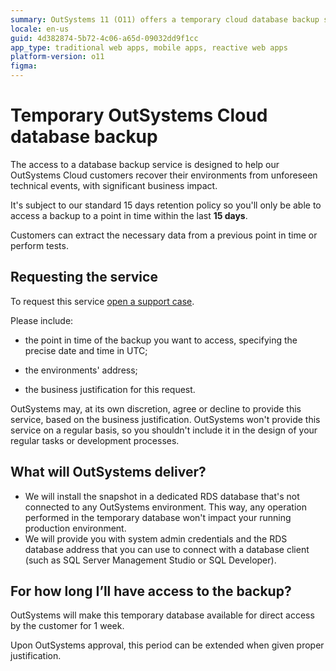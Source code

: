 ```yaml
---
summary: OutSystems 11 (O11) offers a temporary cloud database backup service with a 15-day retention policy for recovery from significant technical events.
locale: en-us
guid: 4d382874-5b72-4c06-a65d-09032dd9f1cc
app_type: traditional web apps, mobile apps, reactive web apps
platform-version: o11
figma:
---
```


# Temporary OutSystems Cloud database backup

The access to a database backup service is designed to help our OutSystems Cloud customers recover their environments from unforeseen technical events, with significant business impact.

It's subject to our standard 15 days retention policy so you'll only be able to access a backup to a point in time within the last **15 days**.

Customers can extract the necessary data from a previous point in time or perform tests.


## Requesting the service

To request this service [open a support case](https://www.outsystems.com/tk/redirect?g=A82EA0CB-B101-4F08-BCFB-77559EF63801).

Please include:

- the point in time of the backup you want to access, specifying the precise date and time in UTC;

- the environments' address;

- the business justification for this request.

OutSystems may, at its own discretion, agree or decline to provide this service, based on the business justification. OutSystems won't provide this service on a regular basis, so you shouldn't include it in the design of your regular tasks or development processes.

## What will OutSystems deliver?

 - We will install the snapshot in a dedicated RDS database that's not connected to any OutSystems environment. This way, any operation performed in the temporary database won't impact your running production environment.
 - We will provide you with system admin credentials and the RDS database address that you can use to connect with a database client (such as SQL Server Management Studio or SQL Developer).

## For how long I’ll have access to the backup?

OutSystems will make this temporary database available for direct access by the customer for 1 week.

Upon OutSystems approval, this period can be extended when given proper justification.

 

